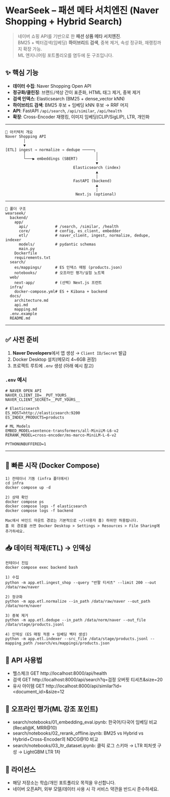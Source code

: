 # WearSeek – 패션 메타 서치엔진 (Naver Shopping + Hybrid Search)

> 네이버 쇼핑 API를 기반으로 한 **패션 상품 메타 서치엔진**.  
> BM25 + 벡터검색(임베딩) **하이브리드 검색**, 중복 제거, 속성 정규화, 재랭킹까지 확장 가능.  
> ML 엔지니어링 포트폴리오를 염두에 둔 구조입니다.

## ✨ 핵심 기능
- **데이터 수집**: Naver Shopping Open API
- **정규화/클린징**: 브랜드/색상 간이 표준화, HTML 태그 제거, 중복 제거
- **검색 인덱스**: Elasticsearch (BM25 + dense_vector kNN)
- **하이브리드 검색**: BM25 후보 + 임베딩 kNN 후보 → RRF 머지
- **API**: FastAPI `/api/search`, `/api/similar`, `/api/health`
- **확장**: Cross-Encoder 재랭킹, 이미지 임베딩(CLIP/SigLIP), LTR, 개인화

---
```
🧱 아키텍처 개요
Naver Shopping API
        │
        ▼
[ETL] ingest → normalize → dedupe ─────┐
        │                               │
        └───▶ embeddings (SBERT)        │
                                        ▼
                              Elasticsearch (index)
                                        ▲
                                        │
                              FastAPI (backend)
                                        ▲
                                        │
                               Next.js (optional)
```
---
```
📁 폴더 구조
wearseek/
  backend/
    app/
      api/            # /search, /similar, /health
      core/           # config, es_client, embedder
      etl/            # naver_client, ingest, normalize, dedupe, indexer
      models/         # pydantic schemas
      main.py
    Dockerfile
    requirements.txt
  search/
    es/mappings/      # ES 인덱스 매핑 (products.json)
    notebooks/        # 오프라인 평가/실험 노트북
  web/
    next-app/         # (선택) Next.js 프런트
  infra/
    docker-compose.yml# ES + Kibana + backend
  docs/
    architecture.md
    api.md
    mapping.md
  .env.example
  README.md   
```
---

## ✅ 사전 준비
1. **Naver Developers**에서 앱 생성 → `Client ID/Secret` 발급  
2. Docker Desktop 설치(메모리 4~6GB 권장)  
3. 프로젝트 루트에 `.env` 생성 (아래 예시 참고)

### `.env` 예시
```
# NAVER OPEN API
NAVER_CLIENT_ID=__PUT_YOURS__
NAVER_CLIENT_SECRET=__PUT_YOURS__

# Elasticsearch
ES_HOST=http://elasticsearch:9200
ES_INDEX_PRODUCTS=products

# ML Models
EMBED_MODEL=sentence-transformers/all-MiniLM-L6-v2
RERANK_MODEL=cross-encoder/ms-marco-MiniLM-L-6-v2

PYTHONUNBUFFERED=1
```

---

## 🚀 빠른 시작 (Docker Compose)
```
1) 컨테이너 기동 (infra 폴더에서)
cd infra
docker compose up -d

2) 상태 확인
docker compose ps
docker compose logs -f elasticsearch
docker compose logs -f backend

Mac에서 바인드 마운트 경로는 기본적으로 ~/(사용자 홈) 하위만 허용됩니다.
홈 외 경로를 쓰면 Docker Desktop > Settings > Resources > File Sharing에 추가하세요.
```

## 📥 데이터 적재(ETL) → 인덱싱
```
컨테이너 진입
docker compose exec backend bash

1) 수집
python -m app.etl.ingest_shop --query "반팔 티셔츠" --limit 200 --out /data/raw/naver

2) 정규화
python -m app.etl.normalize --in_path /data/raw/naver --out_path /data/norm/naver

3) 중복 제거
python -m app.etl.dedupe --in_path /data/norm/naver --out_file /data/stage/products.jsonl

4) 인덱싱 (ES 매핑 적용 + 임베딩 벡터 생성)
python -m app.etl.indexer --src_file /data/stage/products.jsonl --mapping_path /search/es/mappings/products.json
```

## 🔎 API 사용법
- 헬스체크
GET http://localhost:8000/api/health
- 검색
GET http://localhost:8000/api/search?q=검정 오버핏 티셔츠&size=20
- 유사 아이템
GET http://localhost:8000/api/similar?id=<document_id>&size=12

## 🧪 오프라인 평가(ML 강조 포인트)
- search/notebooks/01_embedding_eval.ipynb: 한국어/다국어 임베딩 비교 (Recall@K, MRR@10)
- search/notebooks/02_rerank_offline.ipynb: BM25 vs Hybrid vs Hybrid+Cross-Encoder의 NDCG@10 비교
- search/notebooks/03_ltr_dataset.ipynb: 클릭 로그 스키마 → LTR 피처셋 구성 → LightGBM LTR 1차

## 🧾 라이선스
- 해당 저장소는 학습/개인 포트폴리오 목적을 우선합니다.
- 네이버 오픈API, 외부 모델/데이터 사용 시 각 서비스 약관을 반드시 준수하세요.
